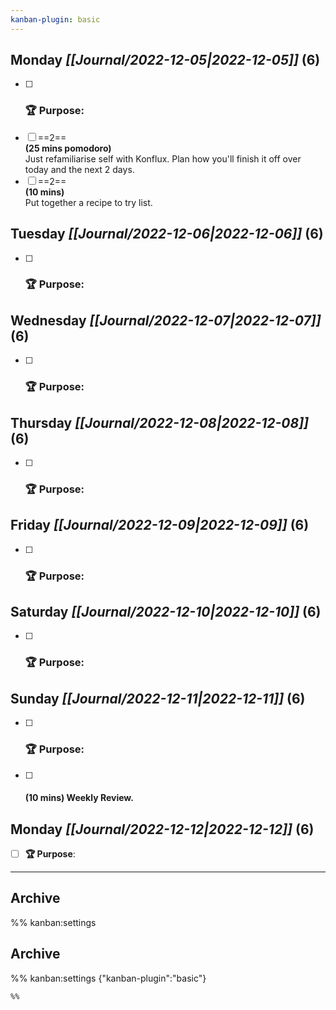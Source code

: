 ```yaml
---
kanban-plugin: basic
---
```


## **Monday** *[[Journal/2022-12-05|2022-12-05]]* (6)

- [ ] ### **🏆 Purpose**:
- [ ] ==2== <br>**(25 mins pomodoro)**<br>Just refamiliarise self with Konflux. Plan how you'll finish it off over today and the next 2 days.
- [ ] ==2== <br>**(10 mins)**<br>Put together a recipe to try list.

## **Tuesday** *[[Journal/2022-12-06|2022-12-06]]* (6)

- [ ] ### **🏆 Purpose**:

## **Wednesday** *[[Journal/2022-12-07|2022-12-07]]* (6)

- [ ] ### **🏆 Purpose**:

## **Thursday** *[[Journal/2022-12-08|2022-12-08]]* (6)

- [ ] ### **🏆 Purpose**:

## **Friday** *[[Journal/2022-12-09|2022-12-09]]* (6)

- [ ] ### **🏆 Purpose**:

## **Saturday** *[[Journal/2022-12-10|2022-12-10]]* (6)

- [ ] ### **🏆 Purpose**:

## **Sunday** *[[Journal/2022-12-11|2022-12-11]]* (6)

- [ ] ### **🏆 Purpose**:
- [ ] #### **(10 mins)** Weekly Review.

## **Monday** *[[Journal/2022-12-12|2022-12-12]]* (6)

- [ ] **🏆 Purpose**:

***

## Archive



%% kanban:settings
## Archive
%% kanban:settings
{"kanban-plugin":"basic"}
```
%%
